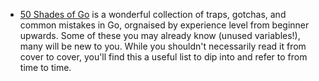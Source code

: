 - [50 Shades of Go](http://devs.cloudimmunity.com/gotchas-and-common-mistakes-in-go-golang/index.html) is a wonderful collection of traps, gotchas, and common mistakes in Go, orgnaised by experience level from beginner upwards. Some of these you may already know (unused variables!), many will be new to you. While you shouldn't necessarily read it from cover to cover, you'll find this a useful list to dip into and refer to from time to time.
